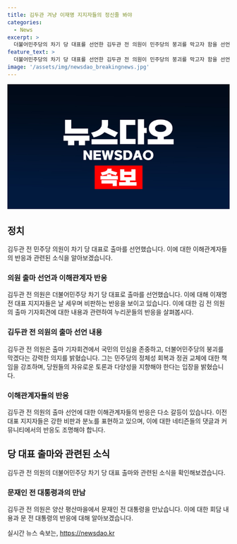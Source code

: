 ```yaml
---
title: 김두관 겨냥 이재명 지지자들의 정신줄 봐야
categories:
  - News
excerpt: >
  더불어민주당의 차기 당 대표를 선언한 김두관 전 의원이 민주당의 붕괴를 막고자 함을 선언하며 이재명 전 대표 지지자들과의 갈등이 고조되고 있다. 김 의원은 민주당의 붕괴를 막겠다는 강력한 의지를 피력하면서 이 전 대표를 비판하고, 당 내부의 문제점을 지적했다. 그러나 이에 대해 이 전 대표 지지자들로부터 거센 비난과 비판을 받고 있으며, 온라인 커뮤니티에서도 논란이 일고 있다. 함께하여 김 의원의 결단을 응원하는 목소리도 있지만, 당 내부의 갈등은 심화되고 있는 상황이다.
feature_text: >
  더불어민주당의 차기 당 대표를 선언한 김두관 전 의원이 민주당의 붕괴를 막고자 함을 선언하며 이재명 전 대표 지지자들과의 갈등이 고조되고 있다. 김 의원은 민주당의 붕괴를 막겠다는 강력한 의지를 피력하면서 이 전 대표를 비판하고, 당 내부의 문제점을 지적했다. 그러나 이에 대해 이 전 대표 지지자들로부터 거센 비난과 비판을 받고 있으며, 온라인 커뮤니티에서도 논란이 일고 있다. 함께하여 김 의원의 결단을 응원하는 목소리도 있지만, 당 내부의 갈등은 심화되고 있는 상황이다.
image: '/assets/img/newsdao_breakingnews.jpg'
---
```


<p><img src="/assets/img/newsdao_breakingnews.jpg" alt="firstkoreanews 속보" /></p>

<h2 data-ke-size="size26">정치</h2>

<p data-ke-size="size16">김두관 전 민주당 의원이 차기 당 대표로 출마를 선언했습니다. 이에 대한 이해관계자들의 반응과 관련된 소식을 알아보겠습니다.</p>

<h3>의원 출마 선언과 이해관계자 반응</h3>

<p data-ke-size="size16">김두관 전 의원은 더불어민주당 차기 당 대표로 출마를 선언했습니다. 이에 대해 이재명 전 대표 지지자들은 날 세우며 비판하는 반응을 보이고 있습니다. 이에 대한 김 전 의원의 출마 기자회견에 대한 내용과 관련하여 누리꾼들의 반응을 살펴봅시다.</p>

<h3>김두관 전 의원의 출마 선언 내용</h3>

<p data-ke-size="size16">김두관 전 의원은 출마 기자회견에서 국민의 민심을 존중하고, 더불어민주당의 붕괴를 막겠다는 강력한 의지를 밝혔습니다. 그는 민주당의 정체성 회복과 정권 교체에 대한 책임을 강조하며, 당원들의 자유로운 토론과 다양성을 지향해야 한다는 입장을 밝혔습니다.</p>

<h3>이해관계자들의 반응</h3>

<p data-ke-size="size16">김두관 전 의원의 출마 선언에 대한 이해관계자들의 반응은 다소 갈등이 있습니다. 이전 대표 지지자들은 강한 비판과 분노를 표현하고 있으며, 이에 대한 네티즌들의 댓글과 커뮤니티에서의 반응도 조명해야 합니다.</p>

<h2 data-ke-size="size26">당 대표 출마와 관련된 소식</h2>

<p data-ke-size="size16">김두관 전 의원의 더불어민주당 차기 당 대표 출마와 관련된 소식을 확인해보겠습니다.</p>

<h3>문재인 전 대통령과의 만남</h3>

<p data-ke-size="size16">김두관 전 의원은 양산 평산마을에서 문재인 전 대통령을 만났습니다. 이에 대한 회담 내용과 문 전 대통령의 반응에 대해 알아보겠습니다.</p>
실시간 뉴스 속보는, <a href="https://newsdao.kr" rel="dofollow">https://newsdao.kr</a>


